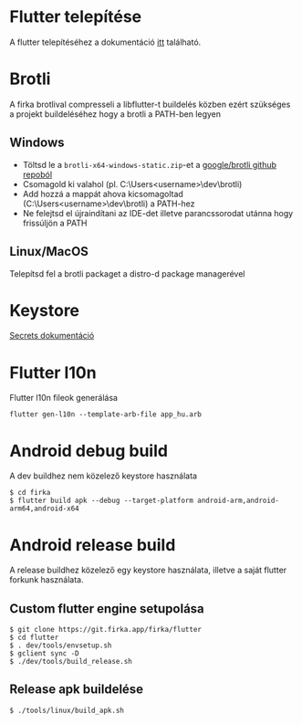 # Flutter telepítése

A flutter telepítéséhez a dokumentáció [itt](https://docs.flutter.dev/get-started/install) található.

# Brotli

A firka brotlival compresseli a libflutter-t buildelés közben ezért szükséges a projekt
buildeléséhez hogy a brotli a PATH-ben legyen

## Windows
- Töltsd le a `brotli-x64-windows-static.zip`-et a [google/brotli github repoból](https://github.com/google/brotli/releases/latest)
- Csomagold ki valahol (pl. C:\Users\<username>\dev\brotli)
- Add hozzá a mappát ahova kicsomagoltad (C:\Users\<username>\dev\brotli) a PATH-hez
- Ne felejtsd el újraindítani az IDE-det illetve parancssorodat utánna hogy frissúljön a PATH

## Linux/MacOS
Telepítsd fel a brotli packaget a distro-d package managerével

# Keystore

[Secrets dokumentáció](secrets/README.md)

# Flutter l10n

Flutter l10n fileok generálása

```shell
flutter gen-l10n --template-arb-file app_hu.arb
```

# Android debug build

A dev buildhez nem közelező keystore használata
```shell
$ cd firka
$ flutter build apk --debug --target-platform android-arm,android-arm64,android-x64
```

# Android release build

A release buildhez közelező egy keystore használata, illetve a saját flutter forkunk használata.

## Custom flutter engine setupolása

```shell
$ git clone https://git.firka.app/firka/flutter
$ cd flutter
$ . dev/tools/envsetup.sh
$ gclient sync -D
$ ./dev/tools/build_release.sh
```

## Release apk buildelése

```shell
$ ./tools/linux/build_apk.sh
```